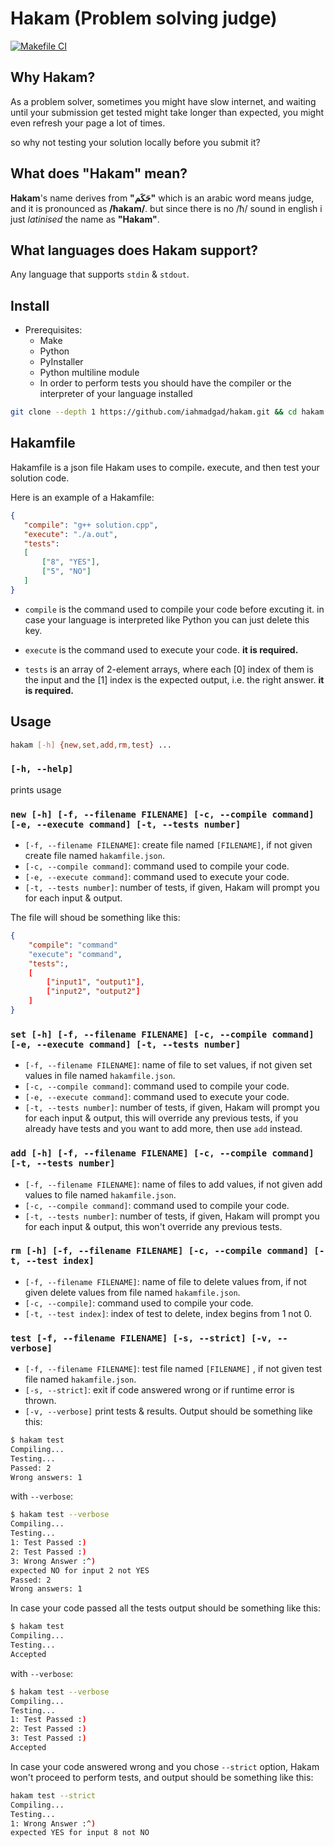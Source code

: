 # Hakam (Problem solving judge)
[![Makefile CI](https://github.com/iahmadgad/hakam/actions/workflows/makefile.yml/badge.svg)](https://github.com/iahmadgad/hakam/actions/workflows/makefile.yml)
## Why Hakam?

As a problem solver, sometimes you might have slow internet, and waiting until your submission get tested might take longer than expected, you might even refresh your page a lot of times.

so why not testing your solution locally before you submit it?

## What does "Hakam" mean?

**Hakam**'s name derives from **"حَكَم"** which is an arabic word means judge, and it is pronounced as **/ħakam/**.
but since there is no /ħ/ sound in english i just _latinised_ the name as **"Hakam"**.

## What languages does Hakam support?

Any language that supports `stdin` & `stdout`.

## Install

- Prerequisites:
  - Make
  - Python
  - PyInstaller
  - Python multiline module
  - In order to perform tests you should have the compiler or the interpreter of your language installed

```bash
git clone --depth 1 https://github.com/iahmadgad/hakam.git && cd hakam && make install
```

## Hakamfile

Hakamfile is a json file Hakam uses to compile، execute, and then test your solution code.

Here is an example of a Hakamfile:

```json
{
   "compile": "g++ solution.cpp",
   "execute": "./a.out",
   "tests":
   [
       ["8", "YES"],
       ["5", "NO"]
   ]
}

```
- `compile` is the command used to compile your code before excuting it. in case your language is interpreted like Python you can just delete this key.

- `execute` is the command used to execute your code. **it is required.**

- `tests` is an array of 2-element arrays, where each [0] index of them is the input and the [1] index is the expected output, i.e. the right answer. **it is required.**

## Usage

```bash
hakam [-h] {new,set,add,rm,test} ...
```

### `[-h, --help]`

prints usage

### `new [-h] [-f, --filename FILENAME] [-c, --compile command] [-e, --execute command] [-t, --tests number]`

- `[-f, --filename FILENAME]`: create file named `[FILENAME]`, if not given create file named `hakamfile.json`.
- `[-c, --compile command]`: command used to compile your code.
- `[-e, --execute command]`: command used to execute your code.
- `[-t, --tests number]`: number of tests, if given, Hakam will prompt you for each input & output.

The file will shoud be something like this:

```json
{
    "compile": "command"
    "execute": "command",
    "tests":,
    [
        ["input1", "output1"],
        ["input2", "output2"]
    ]
}
```

### `set [-h] [-f, --filename FILENAME] [-c, --compile command] [-e, --execute command] [-t, --tests number]`

- `[-f, --filename FILENAME]`: name of file to set values, if not given set values in file named `hakamfile.json`.
- `[-c, --compile command]`: command used to compile your code.
- `[-e, --execute command]`: command used to execute your code.
- `[-t, --tests number]`: number of tests, if given, Hakam will prompt you for each input & output, this will override any previous tests, if you already have tests and you want to add more, then use `add` instead.

### `add [-h] [-f, --filename FILENAME] [-c, --compile command] [-t, --tests number]`

- `[-f, --filename FILENAME]`: name of files to add values, if not given add values to file named `hakamfile.json`.
- `[-c, --compile command]`: command used to compile your code.
- `[-t, --tests number]`: number of tests, if given, Hakam will prompt you for each input & output, this won't override any previous tests.

### `rm [-h] [-f, --filename FILENAME] [-c, --compile command] [-t, --test index]`

- `[-f, --filename FILENAME]`: name of file to delete values from, if not given delete values from file named `hakamfile.json`.
- `[-c, --compile]`: command used to compile your code.
- `[-t, --test index]`: index of test to delete, index begins from 1 not 0.

### `test [-f, --filename FILENAME] [-s, --strict] [-v, --verbose]`

- `[-f, --filename FILENAME]`: test file named `[FILENAME]` , if not given test file named `hakamfile.json`.
- `[-s, --strict]`: exit if code answered wrong or if runtime error is thrown.
- `[-v, --verbose]` print tests & results.
Output should be something like this:

```bash
$ hakam test
Compiling...
Testing...
Passed: 2
Wrong answers: 1
```
with `--verbose`:
```bash
$ hakam test --verbose
Compiling...
Testing...
1: Test Passed :)
2: Test Passed :)
3: Wrong Answer :^)
expected NO for input 2 not YES
Passed: 2
Wrong answers: 1
```

In case your code passed all the tests output should be something like this:
```bash
$ hakam test
Compiling...
Testing...
Accepted
```

with `--verbose`:
```bash
$ hakam test --verbose
Compiling...
Testing...
1: Test Passed :)
2: Test Passed :)
3: Test Passed :)
Accepted
```

In case your code answered wrong and you chose `--strict` option, Hakam won't proceed to perform tests, and output should be something like this:
```bash
hakam test --strict
Compiling...
Testing...
1: Wrong Answer :^)
expected YES for input 8 not NO
```
